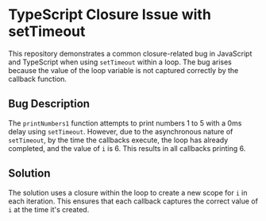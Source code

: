 # TypeScript Closure Issue with setTimeout

This repository demonstrates a common closure-related bug in JavaScript and TypeScript when using `setTimeout` within a loop.  The bug arises because the value of the loop variable is not captured correctly by the callback function.

## Bug Description
The `printNumbers1` function attempts to print numbers 1 to 5 with a 0ms delay using `setTimeout`. However, due to the asynchronous nature of `setTimeout`, by the time the callbacks execute, the loop has already completed, and the value of `i` is 6.  This results in all callbacks printing 6.

## Solution
The solution uses a closure within the loop to create a new scope for `i` in each iteration.  This ensures that each callback captures the correct value of `i` at the time it's created.